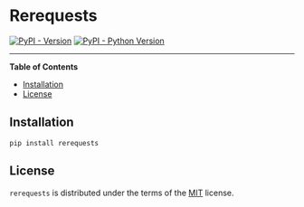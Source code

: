# Rerequests

[![PyPI - Version](https://img.shields.io/pypi/v/rerequests.svg)](https://pypi.org/project/rerequests)
[![PyPI - Python Version](https://img.shields.io/pypi/pyversions/rerequests.svg)](https://pypi.org/project/rerequests)

-----

**Table of Contents**

- [Installation](#installation)
- [License](#license)

## Installation

```console
pip install rerequests
```

## License

`rerequests` is distributed under the terms of the [MIT](https://spdx.org/licenses/MIT.html) license.
